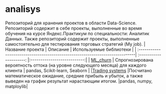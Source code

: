 # analisys
Репозиторий для хранения проектов в области Data-Science. Репозиторий содержит в себе проекты, выполненные во время обучения на курсе Яндекс.Практикум по специальности: Аналитик Данных. Также репозиторий содержит проекты, выполненные самостоятельно для тестирования торговых стратегий (My job). 
| Название проекта                                                             | Описание                | Используемые библиотеки     |
| :----------------------------------------------------------------------------| :---------------------: |:---------------------------:|
| [ML_churn](https://github.com/golovskoy/analysis/tree/main/ML_project)       | Спрогнозирована вероятность оттока (на уровне следующего месяца) для каждого клиента | pandas, Scikit-learn, Seaborn |
|[Trading systems](https://github.com/golovskoy/analysis/tree/main/My%20job) |Посчитано математическое ожидание, средние прибыль и убыток, а также выведен на график результат нарастающим итогом. |pandas, numpy, matploylib|
